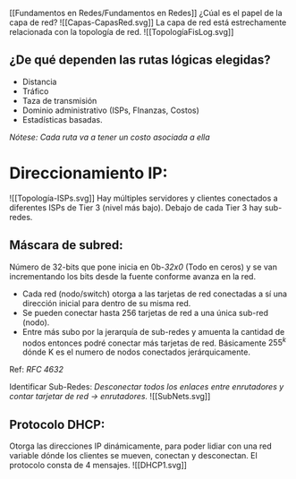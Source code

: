 [[Fundamentos en Redes/Fundamentos en Redes]]
¿Cúal es el papel de la capa de red?
![[Capas-CapasRed.svg]]
La capa de red está estrechamente relacionada con la topología de red.
![[TopologíaFisLog.svg]]
## ¿De qué dependen las rutas lógicas elegidas?
- Distancia
- Tráfico
- Taza de transmisión
- Dominio administrativo (ISPs, FInanzas, Costos)
- Estadísticas basadas.

*Nótese: Cada ruta va a tener un costo asociada a ella*

# Direccionamiento IP:
![[Topología-ISPs.svg]]
Hay múltiples servidores y clientes conectados a diferentes ISPs de Tier 3 (nivel más bajo). Debajo de cada Tier 3 hay sub-redes.

## Máscara de subred:
Número de 32-bits que pone inicia en 0b-*32x0* (Todo en ceros) y se van incrementando los bits desde la fuente conforme avanza en la red.

- Cada red (nodo/switch) otorga a las tarjetas de red conectadas a sí una dirección inicial para dentro de su misma red. 
- Se pueden conectar hasta 256 tarjetas de red a una única sub-red (nodo).
- Entre más subo por la jerarquía de sub-redes y amuenta la cantidad de nodos entonces podré conectar más tarjetas de red. Básicamente $255^k$ dónde K es el numero de nodos conectados jerárquicamente.

Ref: *RFC 4632*

Identificar Sub-Redes: *Desconectar todos los enlaces entre enrutadores y contar tarjetar de red $\rightarrow$ enrutadores.*
![[SubNets.svg]]
## Protocolo DHCP:

Otorga las direcciones IP dinámicamente, para poder lidiar con una red variable dónde los clientes se mueven, conectan y desconectan. El protocolo consta de 4 mensajes.
![[DHCP1.svg]]
